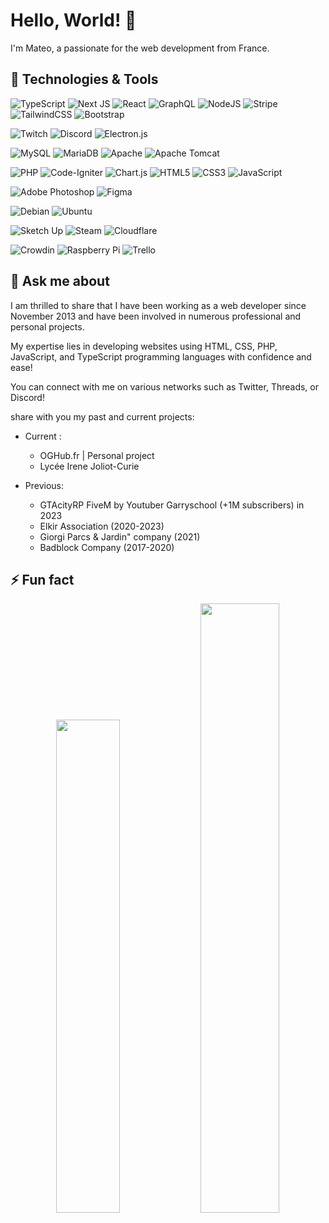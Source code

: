 # Hello, World! 👋

I'm Mateo, a passionate for the web development from France.

## 🔧 Technologies & Tools
![TypeScript](https://img.shields.io/badge/typescript-%23007ACC.svg?style=for-the-badge&logo=typescript&logoColor=white)
![Next JS](https://img.shields.io/badge/Next-black?style=for-the-badge&logo=next.js&logoColor=white)
![React](https://img.shields.io/badge/react-%2320232a.svg?style=for-the-badge&logo=react&logoColor=%2361DAFB)
![GraphQL](https://img.shields.io/badge/-GraphQL-E10098?style=for-the-badge&logo=graphql&logoColor=white)
![NodeJS](https://img.shields.io/badge/node.js-6DA55F?style=for-the-badge&logo=node.js&logoColor=white)
![Stripe](https://img.shields.io/badge/Stripe-5469d4?style=for-the-badge&logo=stripe&logoColor=ffffff)
![TailwindCSS](https://img.shields.io/badge/tailwindcss-%2338B2AC.svg?style=for-the-badge&logo=tailwind-css&logoColor=white)
![Bootstrap](https://img.shields.io/badge/bootstrap-%238511FA.svg?style=for-the-badge&logo=bootstrap&logoColor=white)

![Twitch](https://img.shields.io/badge/Twitch-%239146FF.svg?style=for-the-badge&logo=Twitch&logoColor=white)
![Discord](https://img.shields.io/badge/Discord-%235865F2.svg?style=for-the-badge&logo=discord&logoColor=white)
![Electron.js](https://img.shields.io/badge/Electron-191970?style=for-the-badge&logo=Electron&logoColor=white)

![MySQL](https://img.shields.io/badge/mysql-4479A1.svg?style=for-the-badge&logo=mysql&logoColor=white)
![MariaDB](https://img.shields.io/badge/MariaDB-003545?style=for-the-badge&logo=mariadb&logoColor=white)
![Apache](https://img.shields.io/badge/apache-%23D42029.svg?style=for-the-badge&logo=apache&logoColor=white)
![Apache Tomcat](https://img.shields.io/badge/apache%20tomcat-%23F8DC75.svg?style=for-the-badge&logo=apache-tomcat&logoColor=black)

![PHP](https://img.shields.io/badge/php-%23777BB4.svg?style=for-the-badge&logo=php&logoColor=white)
![Code-Igniter](https://img.shields.io/badge/CodeIgniter-%23EF4223.svg?style=for-the-badge&logo=codeIgniter&logoColor=white)
![Chart.js](https://img.shields.io/badge/chart.js-F5788D.svg?style=for-the-badge&logo=chart.js&logoColor=white)
![HTML5](https://img.shields.io/badge/html5-%23E34F26.svg?style=for-the-badge&logo=html5&logoColor=white)
![CSS3](https://img.shields.io/badge/css3-%231572B6.svg?style=for-the-badge&logo=css3&logoColor=white)
![JavaScript](https://img.shields.io/badge/javascript-%23323330.svg?style=for-the-badge&logo=javascript&logoColor=%23F7DF1E)

![Adobe Photoshop](https://img.shields.io/badge/adobe%20photoshop-%2331A8FF.svg?style=for-the-badge&logo=adobe%20photoshop&logoColor=white)
![Figma](https://img.shields.io/badge/figma-%23F24E1E.svg?style=for-the-badge&logo=figma&logoColor=white)

![Debian](https://img.shields.io/badge/Debian-D70A53?style=for-the-badge&logo=debian&logoColor=white)
![Ubuntu](https://img.shields.io/badge/Ubuntu-E95420?style=for-the-badge&logo=ubuntu&logoColor=white)

![Sketch Up](https://img.shields.io/badge/SketchUp-005F9E?style=for-the-badge&logo=sketchup&logoColor=white)
![Steam](https://img.shields.io/badge/steam-%23000000.svg?style=for-the-badge&logo=steam&logoColor=white)
![Cloudflare](https://img.shields.io/badge/Cloudflare-F38020?style=for-the-badge&logo=Cloudflare&logoColor=white)

![Crowdin](https://img.shields.io/badge/Crowdin-2E3340.svg?style=for-the-badge&logo=Crowdin&logoColor=white)
![Raspberry Pi](https://img.shields.io/badge/-Raspberry_Pi-C51A4A?style=for-the-badge&logo=Raspberry-Pi)
![Trello](https://img.shields.io/badge/Trello-%23026AA7.svg?style=for-the-badge&logo=Trello&logoColor=white)

## 💬 Ask me about

I am thrilled to share that I have been working as a web developer since November 2013 and have been involved in numerous professional and personal projects.

My expertise lies in developing websites using HTML, CSS, PHP, JavaScript, and TypeScript programming languages with confidence and ease! 

You can connect with me on various networks such as Twitter, Threads, or Discord!

share with you my past and current projects:

- Current :
  - OGHub.fr | Personal project 
  - Lycée Irene Joliot-Curie

- Previous:
  - GTAcityRP FiveM by Youtuber Garryschool (+1M subscribers) in 2023
  - Elkir Association (2020-2023)
  - Giorgi Parcs & Jardin" company (2021)
  - Badblock Company (2017-2020)

## ⚡ Fun fact
<div align="center">
  <img width="45%" src="https://github-readme-stats.vercel.app/api?username=DevKilioZOfficiel&show_icons=true&icon_color=7e2e2a&title_color=33201f&text_color=FFFFFF&bg_color=deg,7e2e2a,df2920&hide_border=true&border_radius=35" />
  <img width="50%" src="https://github-readme-stats.vercel.app/api/wakatime?username=DevKilioZOfficiel&show_icons=true&icon_color=7e2e2a&title_color=33201f&text_color=FFFFFF&bg_color=deg,7e2e2a,df2920&hide_border=true&border_radius=25" />
</div>

